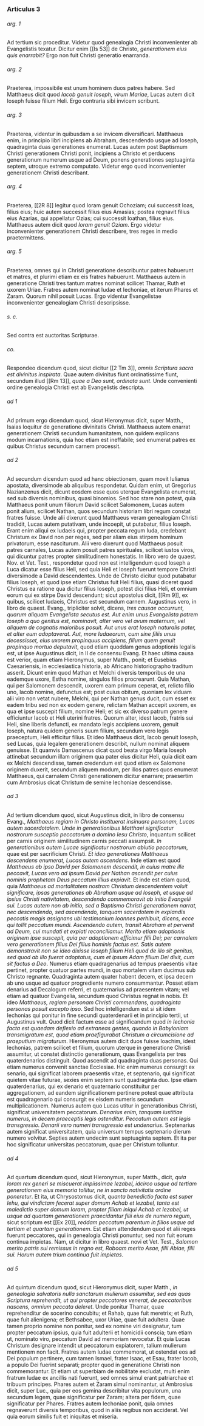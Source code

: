 ### Articulus 3

###### arg. 1
Ad tertium sic proceditur. Videtur quod genealogia Christi inconvenienter ab Evangelistis texatur. Dicitur enim [[Is 53]] de Christo, *generationem eius quis enarrabit?* Ergo non fuit Christi generatio enarranda.

###### arg. 2
Praeterea, impossibile est unum hominem duos patres habere. Sed Matthaeus dicit quod *Iacob genuit Ioseph, virum Mariae*, Lucas autem dicit Ioseph fuisse filium Heli. Ergo contraria sibi invicem scribunt.

###### arg. 3
Praeterea, videntur in quibusdam a se invicem diversificari. Matthaeus enim, in principio libri incipiens ab Abraham, descendendo usque ad Ioseph, quadraginta duas generationes enumerat. Lucas autem post Baptismum Christi generationem Christi ponit, incipiens a Christo et perducens generationum numerum usque ad Deum, ponens generationes septuaginta septem, utroque extremo computato. Videtur ergo quod inconvenienter generationem Christi describant.

###### arg. 4
Praeterea, [[2R 8]] legitur quod Ioram genuit Ochoziam; cui successit Ioas, filius eius; huic autem successit filius eius Amasias; postea regnavit filius eius Azarias, qui appellatur Ozias; cui successit Ioathan, filius eius. Matthaeus autem dicit quod *Ioram genuit Oziam*. Ergo videtur inconvenienter generationem Christi describere, tres reges in medio praetermittens.

###### arg. 5
Praeterea, omnes qui in Christi generatione describuntur patres habuerunt et matres, et plurimi etiam ex eis fratres habuerunt. Matthaeus autem in generatione Christi tres tantum matres nominat scilicet Thamar, Ruth et uxorem Uriae. Fratres autem nominat Iudae et Iechoniae, et iterum Phares et Zaram. Quorum nihil posuit Lucas. Ergo videntur Evangelistae inconvenienter genealogiam Christi descripsisse.

###### s. c.
Sed contra est auctoritas Scripturae.

###### co.
Respondeo dicendum quod, sicut dicitur [[2 Tm 3]], *omnis Scriptura sacra est divinitus inspirata*. Quae autem divinitus fiunt ordinatissime fiunt, secundum illud [[Rm 13]], *quae a Deo sunt, ordinata sunt*. Unde convenienti ordine genealogia Christi est ab Evangelistis descripta.

###### ad 1
Ad primum ergo dicendum quod, sicut Hieronymus dicit, super Matth., Isaias loquitur de generatione divinitatis Christi. Matthaeus autem enarrat generationem Christi secundum humanitatem, non quidem explicans modum incarnationis, quia hoc etiam est ineffabile; sed enumerat patres ex quibus Christus secundum carnem processit.

###### ad 2
Ad secundum dicendum quod ad hanc obiectionem, quam movit Iulianus apostata, diversimode ab aliquibus respondetur. Quidam enim, ut Gregorius Nazianzenus dicit, dicunt eosdem esse quos uterque Evangelista enumerat, sed sub diversis nominibus, quasi binomios. Sed hoc stare non potest, quia Matthaeus ponit unum filiorum David scilicet Salomonem, Lucas autem ponit alium, scilicet Nathan, quos secundum historiam libri regum constat fratres fuisse. Unde alii dixerunt quod Matthaeus veram genealogiam Christi tradidit, Lucas autem putativam, unde incoepit, ut putabatur, filius Ioseph. Erant enim aliqui ex Iudaeis qui, propter peccata regum Iuda, credebant Christum ex David non per reges, sed per aliam eius stirpem hominum privatorum, esse nasciturum. Alii vero dixerunt quod Matthaeus posuit patres carnales, Lucas autem posuit patres spirituales, scilicet iustos viros, qui dicuntur patres propter similitudinem honestatis. In libro vero de quaest. Nov. et Vet. Test., respondetur quod non est intelligendum quod Ioseph a Luca dicatur esse filius Heli, sed quia Heli et Ioseph fuerunt tempore Christi diversimode a David descendentes. Unde de Christo dicitur quod putabatur filius Ioseph, et quod ipse etiam Christus fuit Heli filius, quasi diceret quod Christus ea ratione qua dicitur filius Ioseph, potest dici filius Heli, et omnium eorum qui ex stirpe David descendunt; sicut apostolus dicit, [[Rm 9]], ex quibus, scilicet Iudaeis, Christus est secundum carnem. Augustinus vero, in libro de quaest. Evang., tripliciter solvit, dicens, *tres causae occurrunt, quarum aliquam Evangelista secutus est. Aut enim unus Evangelista patrem Ioseph a quo genitus est, nominavit, alter vero vel avum maternum, vel aliquem de cognatis maioribus posuit. Aut unus erat Ioseph naturalis pater, et alter eum adoptaverat. Aut, more Iudaeorum, cum sine filiis unus decessisset, eius uxorem propinquus accipiens, filium quem genuit propinquo mortuo deputavit*, quod etiam quoddam genus adoptionis legalis est, ut ipse Augustinus dicit, in II de consensu Evang. Et haec ultima causa est verior, quam etiam Hieronymus, super Matth., ponit; et Eusebius Caesariensis, in ecclesiastica historia, ab Africano historiographo traditum asserit. Dicunt enim quod Mathan et Melchi diversis temporibus de una eademque uxore, Estha nomine, singulos filios procrearunt. Quia Mathan, qui per Salomonem descendit, uxorem eam primum ceperat, et, relicto filio uno, Iacob nomine, defunctus est; post cuius obitum, quoniam lex viduam alii viro non vetat nubere, Melchi, qui per Nathan genus ducit, cum esset ex eadem tribu sed non ex eodem genere, relictam Mathan accepit uxorem, ex qua et ipse suscepit filium, nomine Heli; et sic ex diverso patrum genere efficiuntur Iacob et Heli uterini fratres. Quorum alter, idest Iacob, fratris sui Heli, sine liberis defuncti, ex mandato legis accipiens uxorem, genuit Ioseph, natura quidem generis suum filium, secundum vero legis praeceptum, Heli efficitur filius. Et ideo Matthaeus dicit, Iacob genuit Ioseph, sed Lucas, quia legalem generationem describit, nullum nominat aliquem genuisse. Et quamvis Damascenus dicat quod beata virgo Maria Ioseph attinebat secundum illam originem qua pater eius dicitur Heli, quia dicit eam ex Melchi descendisse, tamen credendum est quod etiam ex Salomone originem duxerit, secundum aliquem modum, per illos patres quos enumerat Matthaeus, qui carnalem Christi generationem dicitur enarrare; praesertim cum Ambrosius dicat Christum de semine Iechoniae descendisse.

###### ad 3
Ad tertium dicendum quod, sicut Augustinus dicit, in libro de consensu Evang., *Matthaeus regiam in Christo instituerat insinuare personam, Lucas autem sacerdotalem. Unde in generationibus Matthaei significatur nostrorum susceptio peccatorum a domino Iesu Christo*, inquantum scilicet per carnis originem similitudinem carnis peccati assumpsit. *In generationibus autem Lucae significatur nostrorum ablutio peccatorum*, quae est per sacrificium Christi. *Et ideo generationes Matthaeus descendens enumerat, Lucas autem ascendens*. Inde etiam est quod *Matthaeus ab ipso David per Salomonem descendit, in cuius matre ille peccavit, Lucas vero ad ipsum David per Nathan ascendit per cuius nominis prophetam Deus peccatum illius expiavit*. Et inde est etiam quod, quia *Matthaeus ad mortalitatem nostram Christum descendentem voluit significare, ipsas generationes ab Abraham usque ad Ioseph, et usque ad ipsius Christi nativitatem, descendendo commemoravit ab initio Evangelii sui. Lucas autem non ab initio, sed a Baptismo Christi generationem narrat, nec descendendo, sed ascendendo, tanquam sacerdotem in expiandis peccatis magis assignans ubi testimonium Ioannes perhibuit, dicens, ecce qui tollit peccatum mundi. Ascendendo autem, transit Abraham et pervenit ad Deum, cui mundati et expiati reconciliamur. Merito etiam adoptionis originem ipse suscepit, quia per adoptionem efficimur filii Dei; per carnalem vero generationem filius Dei filius hominis factus est. Satis autem demonstravit non se ideo dixisse Ioseph filium Heli quod de illo sit genitus, sed quod ab illo fuerat adoptatus, cum et ipsum Adam filium Dei dixit, cum sit factus a Deo*. Numerus etiam quadragenarius ad tempus praesentis vitae pertinet, propter quatuor partes mundi, in quo mortalem vitam ducimus sub Christo regnante. Quadraginta autem quater habent decem, et ipsa decem ab uno usque ad quatuor progrediente numero consummantur. Posset etiam denarius ad Decalogum referri, et quaternarius ad praesentem vitam; vel etiam ad quatuor Evangelia, secundum quod Christus regnat in nobis. Et ideo *Matthaeus, regiam personam Christi commendans, quadraginta personas posuit excepto ipso*. Sed hoc intelligendum est si sit idem Iechonias qui ponitur in fine secundi quaterdenarii et in principio tertii, ut Augustinus vult. Quod dicit factum esse ad significandum quod *in Iechonia facta est quaedam deflexio ad extraneas gentes, quando in Babyloniam transmigratum est, quod etiam praefigurabat Christum a circumcisione ad praeputium migraturum*. Hieronymus autem dicit duos fuisse Ioachim, idest Iechonias, patrem scilicet et filium, quorum uterque in generatione Christi assumitur, ut constet distinctio generationum, quas Evangelista per tres quaterdenarios distinguit. Quod ascendit ad quadraginta duas personas. Qui etiam numerus convenit sanctae Ecclesiae. Hic enim numerus consurgit ex senario, qui significat laborem praesentis vitae, et septenario, qui significat quietem vitae futurae, sexies enim septem sunt quadraginta duo. Ipse etiam quaterdenarius, qui ex denario et quaternario constituitur per aggregationem, ad eandem significationem pertinere potest quae attributa est quadragenario qui consurgit ex eisdem numeris secundum multiplicationem. Numerus autem quo Lucas utitur in generationibus Christi, significat universitatem peccatorum. *Denarius enim, tanquam iustitiae numerus, in decem praeceptis legis ostenditur. Peccatum autem est legis transgressio. Denarii vero numeri transgressio est undenarius*. Septenarius autem significat universitatem, quia universum tempus septenario dierum numero volvitur. Septies autem undecim sunt septuaginta septem. Et ita per hoc significatur universitas peccatorum, quae per Christum tolluntur.

###### ad 4
Ad quartum dicendum quod, sicut Hieronymus, super Matth., dicit, *quia Ioram rex generi se miscuerat impiissimae Iezabel, idcirco usque ad tertiam generationem eius memoria tollitur, ne in sancto nativitatis ordine poneretur*. Et ita, ut Chrysostomus dicit, *quanta benedictio facta est super Iehu, qui vindictam fecerat super domum Achab et Iezabel, tanta est maledictio super domum Ioram, propter filiam iniqui Achab et Iezabel, ut usque ad quartam generationem praecidantur filii eius de numero regum*, sicut scriptum est [[Ex 20]], *reddam peccatum parentum in filios usque ad tertiam et quartam generationem*. Est etiam attendendum quod et alii reges fuerunt peccatores, qui in genealogia Christi ponuntur, sed non fuit eorum continua impietas. Nam, ut dicitur in libro quaest. novi et Vet. Test., *Salomon merito patris sui remissus in regno est, Roboam merito Asae, filii Abiae, filii sui. Horum autem trium continua fuit impietas*.

###### ad 5
Ad quintum dicendum quod, sicut Hieronymus dicit, super Matth., *in genealogia salvatoris nulla sanctarum mulierum assumitur, sed eas quas Scriptura reprehendit, ut qui propter peccatores venerat, de peccatoribus nascens, omnium peccata deleret*. Unde ponitur Thamar, quae reprehenditur de socerino concubitu; et Rahab, quae fuit meretrix; et Ruth, quae fuit alienigena; et Bethsabee, uxor Uriae, quae fuit adultera. Quae tamen proprio nomine non ponitur, sed ex nomine viri designatur, tum propter peccatum ipsius, quia fuit adulterii et homicidii conscia; tum etiam ut, nominato viro, peccatum David ad memoriam revocetur. Et quia Lucas Christum designare intendit ut peccatorum expiatorem, talium mulierum mentionem non facit. Fratres autem Iudae commemorat, ut ostendat eos ad Dei populum pertinere, cum tamen Ismael, frater Isaac, et Esau, frater Iacob, a populo Dei fuerint separati; propter quod in generatione Christi non commemorantur. Et etiam ut superbiam de nobilitate excludat, multi enim fratrum Iudae ex ancillis nati fuerunt, sed omnes simul erant patriarchae et tribuum principes. Phares autem et Zaram simul nominantur, ut Ambrosius dicit, super Luc., quia per eos gemina describitur vita populorum, una secundum legem, quae significatur per Zaram; altera per fidem, quae significatur per Phares. Fratres autem Iechoniae ponit, quia omnes regnaverunt diversis temporibus, quod in aliis regibus non acciderat. Vel quia eorum similis fuit et iniquitas et miseria.

